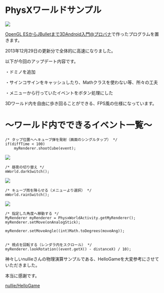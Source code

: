 PhysXワールドサンプル
========

<img src="http://web-prog.com/wp-content/uploads/world_top.png">

<a href="http://web-prog.com/">OpenGL ESからJBulletまで3DAndroid入門@プロバナ</a>で作ったプログラムを置きます。

2013年12月29日の更新分で全体的に高速になりました。

以下が今回のアップデート内容です。

・ドミノを追加

・サインコサインをキャッシュしたり、Mathクラスを使わない等、所々の工夫

・メニューから行っていたイベントをボタン処理にした

3Dワールド内を自由に歩き回ることができる、FPS風の仕様になっています。

～ワールド内でできるイベント一覧～
========
    /* タップ位置へへキューブ弾を発射（画面のシングルタップ） */
    if(diffTime < 100)
	    myRenderer.shootCube(event);

<img src="http://web-prog.com/wp-content/uploads/shoot_ana.png">
    
    /* 昼夜の切り替え */
    mWorld.darkSwitch();
    
<img src="http://web-prog.com/wp-content/uploads/dark_analog.png">
    
    /* キューブ雨を降らせる（メニューより選択） */
    mWorld.rainSwitch();
    
<img src="http://web-prog.com/wp-content/uploads/falling_ana.png">

    /* 指定した角度へ移動する */
    MyRenderer myRenderer = PhysxWorldActivity.getMyRenderer();
    myRenderer.setMove(onAnalogStick);
		
    myRenderer.setMoveAngle((int)Math.toDegrees(moveAng));


    /* 視点を回転する（レンダラ内をスクロール） */
    myRenderer.lookRotation((event.getX() - distanceX) / 10);
    
神々しいnullieさんの物理演算サンプルである、HelloGameを大変参考にさせていただきました。

本当に感謝です。

<a href="https://github.com/nullie/HelloGame">nullie/HelloGame</a>
